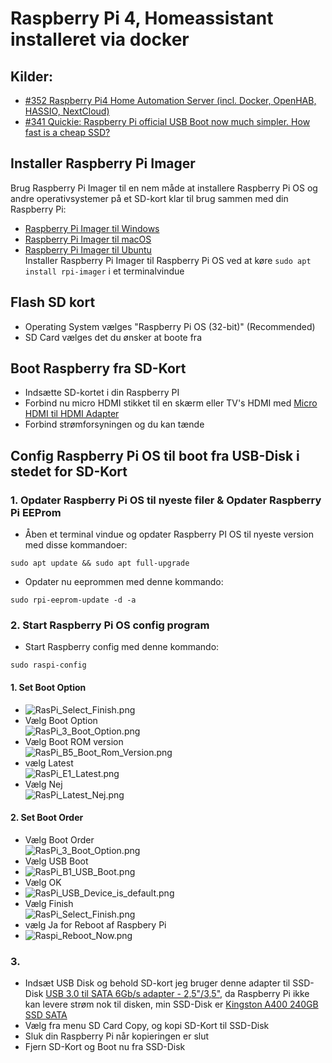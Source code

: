 # Raspberry Pi 4, Homeassistant installeret via docker
## Kilder:  
* [#352 Raspberry Pi4 Home Automation Server (incl. Docker, OpenHAB, HASSIO, NextCloud)](https://www.youtube.com/watch?v=KJRMjUzlHI8)
* [#341 Quickie: Raspberry Pi official USB Boot now much simpler. How fast is a cheap SSD?](https://www.youtube.com/watch?v=8vC3D19e_Ac)

## Installer Raspberry Pi Imager
Brug Raspberry Pi Imager til en nem måde at installere Raspberry Pi OS og andre operativsystemer på et SD-kort klar til brug sammen med din Raspberry Pi:

* [Raspberry Pi Imager til Windows](https://downloads.raspberrypi.org/imager/imager_1.4.exe)  
* [Raspberry Pi Imager til macOS](https://downloads.raspberrypi.org/imager/imager_1.4.dmg)
* [Raspberry Pi Imager til Ubuntu](https://downloads.raspberrypi.org/imager/imager_1.4_amd64.deb)  
Installer Raspberry Pi Imager til Raspberry Pi OS ved at køre 
``` sudo apt install rpi-imager ```
i et terminalvindue

## Flash SD kort
* Operating System vælges "Raspberry Pi OS (32-bit)" (Recommended)
* SD Card vælges det du ønsker at boote fra

## Boot Raspberry fra SD-Kort
* Indsætte SD-kortet i din Raspberry PI 
* Forbind nu micro HDMI stikket til en skærm eller TV's HDMI med  [Micro HDMI til HDMI Adapter](https://raspberrypi.dk/produkt/micro-hdmi-til-hdmi-adapter-235mm-hvid/)
* Forbind strømforsyningen og du kan tænde

## Config Raspberry Pi OS til boot fra USB-Disk i stedet for SD-Kort
### 1. Opdater Raspberry Pi OS til nyeste filer & Opdater Raspberry Pi EEProm
* Åben et terminal vindue og opdater Raspberry PI OS til nyeste version med disse kommandoer:
```
sudo apt update && sudo apt full-upgrade
```
* Opdater nu eeprommen med denne kommando:
```
sudo rpi-eeprom-update -d -a
```
### 2. Start Raspberry Pi OS config program
* Start Raspberry config med denne kommando:
```
sudo raspi-config
```
#### 1. Set Boot Option  
* ![RasPi_Select_Finish.png](./Images/RasPi_Select_Finish.png)  
* Vælg Boot Option  
![RasPi_3_Boot_Option.png](./Images/RasPi_3_Boot_Option.png)  
* Vælg Boot ROM version  
![RasPi_B5_Boot_Rom_Version.png](./Images/RasPi_B5_Boot_Rom_Version.png)
* vælg Latest  
![RasPi_E1_Latest.png](./Images/RasPi_E1_Latest.png)
* Vælg Nej  
![RasPi_Latest_Nej.png](./Images/RasPi_Latest_Nej.png)
#### 2. Set Boot Order
* Vælg Boot Order  
![RasPi_3_Boot_Option.png](./Images/RasPi_3_Boot_Option.png) 
* Vælg USB Boot  
* ![RasPi_B1_USB_Boot.png](./Images/RasPi_B1_USB_Boot.png) 
* Vælg OK  
* ![RasPi_USB_Device_is_default.png](./Images/RasPi_USB_Device_is_default.png) 
* Vælg Finish  
![RasPi_Select_Finish.png](./Images/RasPi_Select_Finish.png)  
* vælg Ja for Reboot af Raspbery Pi
* ![Raspi_Reboot_Now.png](./Images/Raspi_Reboot_Now.png) 
### 3.
* Indsæt USB Disk og behold SD-kort jeg bruger denne adapter til SSD-Disk [USB 3.0 til SATA 6Gb/s adapter - 2,5"/3,5"](https://www.av-cables.dk/usb-3-0-til-sata-adapter/usb-3-0-til-sata-6gb-s-adapter-2-5-3-5.html), da Raspberry Pi ikke kan levere strøm nok til disken, min SSD-Disk er [Kingston A400 240GB SSD SATA](https://www.proconsult.dk/product/hd-sa400s37-240g/kingston-a400-240gb-ssd-sata)
* Vælg fra menu SD Card Copy, og kopi SD-Kort til SSD-Disk 
* Sluk din Raspberry Pi når kopieringen er slut
* Fjern SD-Kort og Boot nu fra SSD-Disk



